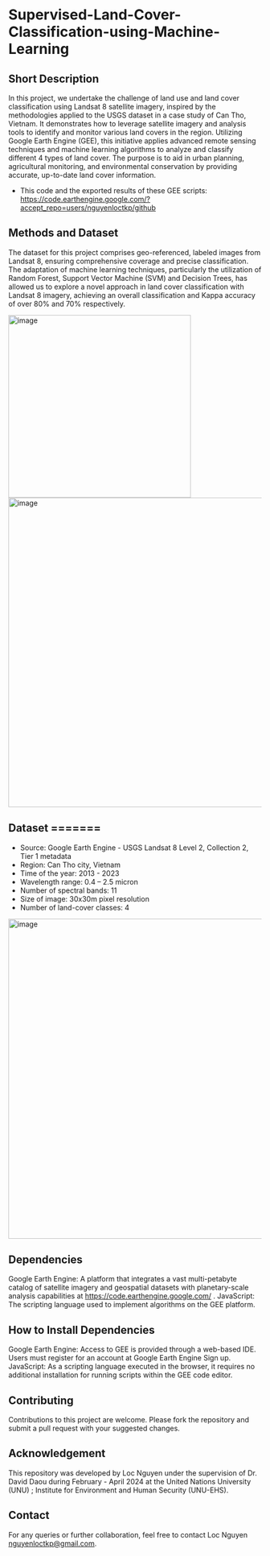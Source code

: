 # Supervised-Land-Cover-Classification-using-Machine-Learning

## Short Description
In this project, we undertake the challenge of land use and land cover classification using Landsat 8 satellite imagery, inspired by the methodologies applied to the USGS dataset in a case study of Can Tho, Vietnam. It demonstrates how to leverage satellite imagery and analysis tools to identify and monitor various land covers in the region. Utilizing Google Earth Engine (GEE), this initiative applies advanced remote sensing techniques and machine learning algorithms to analyze and classify different 4 types of land cover. The purpose is to aid in urban planning, agricultural monitoring, and environmental conservation by providing accurate, up-to-date land cover information.
* This code and the exported results of these GEE scripts:
  [https://code.earthengine.google.com/?accept_repo=users/nguyenloctkp/github ](https://code.earthengine.google.com/?accept_repo=users%2Fdaviddaou%2Ftestdelta&scriptPath=users%2Fnguyenloctkp%2Fgithub%3ARandom%20Forest%20LULC%20Classification%20)

## Methods and Dataset
The dataset for this project comprises geo-referenced, labeled images from Landsat 8, ensuring comprehensive coverage and precise classification. The adaptation of machine learning techniques, particularly the utilization of Random Forest, Support Vector Machine (SVM) and Decision Trees, has allowed us to explore a novel approach in land cover classification with Landsat 8 imagery, achieving an overall classification and Kappa accuracy of over 80% and 70% respectively.


<img width="363" alt="image" src="https://github.com/LocNguyenTKP/Landsat_Supervised-Machine-Learning-Classification/assets/66542803/efa00c57-8964-4280-a155-ec0caa28955f">

<img width="615" alt="image" src="https://github.com/LocNguyenTKP/Landsat_Supervised-Machine-Learning-Classification/assets/66542803/e9e71b40-42f8-4184-920a-59a3d35103f6">


## Dataset =======
 * Source: Google Earth Engine - USGS Landsat 8 Level 2, Collection 2, Tier 1 metadata
 * Region: Can Tho city, Vietnam
 * Time of the year: 2013 - 2023
 * Wavelength range: 0.4 – 2.5 micron
 * Number of spectral bands: 11
 * Size of image: 30x30m pixel resolution
 * Number of land-cover classes: 4

<img width="636" alt="image" src="https://github.com/LocNguyenTKP/Landsat_Supervised-Machine-Learning-Classification/assets/66542803/42cc3689-3c2d-434c-88d2-d26df9d0b157">


## Dependencies
Google Earth Engine: A platform that integrates a vast multi-petabyte catalog of satellite imagery and geospatial datasets with planetary-scale analysis capabilities at https://code.earthengine.google.com/ .
JavaScript: The scripting language used to implement algorithms on the GEE platform.

## How to Install Dependencies
Google Earth Engine: Access to GEE is provided through a web-based IDE. Users must register for an account at Google Earth Engine Sign up.
JavaScript: As a scripting language executed in the browser, it requires no additional installation for running scripts within the GEE code editor.

## Contributing
Contributions to this project are welcome. Please fork the repository and submit a pull request with your suggested changes.

## Acknowledgement
This repository was developed by Loc Nguyen under the supervision of Dr. David Daou during February - April 2024 at the United Nations University (UNU) ; Institute for Environment and Human Security (UNU-EHS). 

## Contact
For any queries or further collaboration, feel free to contact Loc Nguyen nguyenloctkp@gmail.com.

